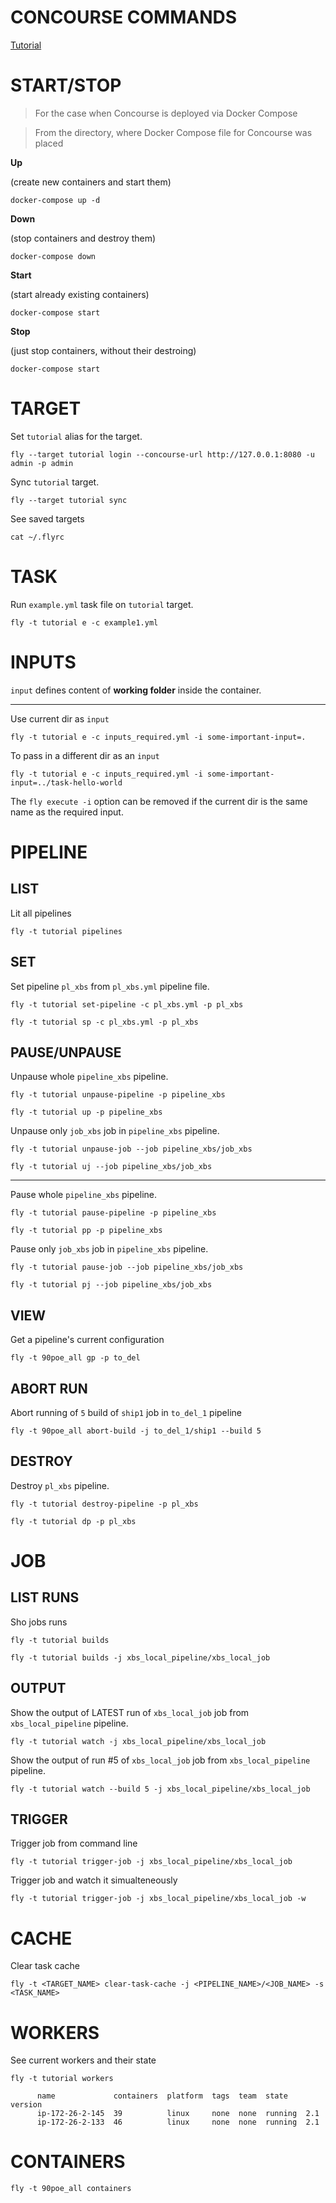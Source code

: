 # CONCOURSE COMMANDS

[Tutorial](https://concoursetutorial.com/)


# START/STOP

> For the case when Concourse is deployed via Docker Compose

> From the directory, where Docker Compose file for Concourse was placed

**Up**

(create new containers and start them)
```
docker-compose up -d
```

**Down** 

(stop containers and destroy them)
```
docker-compose down
```

**Start** 

(start already existing containers)
```
docker-compose start
```

**Stop**

(just stop containers, without their destroing)
```
docker-compose start
```


# TARGET

Set `tutorial` alias for the target.
```
fly --target tutorial login --concourse-url http://127.0.0.1:8080 -u admin -p admin
```

Sync `tutorial` target.
```
fly --target tutorial sync
```

See saved targets
```
cat ~/.flyrc
```

# TASK

Run `example.yml` task file on `tutorial` target.
```
fly -t tutorial e -c example1.yml
```

# INPUTS

`input` defines content of **working folder** inside the container.

_______________

Use current dir as `input`
```
fly -t tutorial e -c inputs_required.yml -i some-important-input=.
```

To pass in a different dir as an `input`
```
fly -t tutorial e -c inputs_required.yml -i some-important-input=../task-hello-world
```

The `fly execute -i` option can be removed if the current dir is the same name as the required input.



# PIPELINE

## LIST

Lit all pipelines
```
fly -t tutorial pipelines
```


## SET

Set pipeline `pl_xbs` from `pl_xbs.yml` pipeline file.
```
fly -t tutorial set-pipeline -c pl_xbs.yml -p pl_xbs

fly -t tutorial sp -c pl_xbs.yml -p pl_xbs
```

## PAUSE/UNPAUSE

Unpause whole `pipeline_xbs` pipeline.
```
fly -t tutorial unpause-pipeline -p pipeline_xbs

fly -t tutorial up -p pipeline_xbs
```

Unpause only `job_xbs` job in `pipeline_xbs` pipeline.
```
fly -t tutorial unpause-job --job pipeline_xbs/job_xbs

fly -t tutorial uj --job pipeline_xbs/job_xbs
```

___________

Pause whole `pipeline_xbs` pipeline.
```
fly -t tutorial pause-pipeline -p pipeline_xbs

fly -t tutorial pp -p pipeline_xbs
```

Pause only `job_xbs` job in `pipeline_xbs` pipeline.
```
fly -t tutorial pause-job --job pipeline_xbs/job_xbs

fly -t tutorial pj --job pipeline_xbs/job_xbs
```

## VIEW

Get a pipeline's current configuration
```
fly -t 90poe_all gp -p to_del
```

## ABORT RUN

Abort running of `5` build of `ship1` job in `to_del_1` pipeline
```
fly -t 90poe_all abort-build -j to_del_1/ship1 --build 5
```

## DESTROY

Destroy `pl_xbs` pipeline.
```
fly -t tutorial destroy-pipeline -p pl_xbs 

fly -t tutorial dp -p pl_xbs
```


# JOB

## LIST RUNS


Sho jobs runs
```
fly -t tutorial builds

fly -t tutorial builds -j xbs_local_pipeline/xbs_local_job
```


## OUTPUT

Show the output of LATEST run of `xbs_local_job` job from `xbs_local_pipeline` pipeline.
```
fly -t tutorial watch -j xbs_local_pipeline/xbs_local_job
```

Show the output of run #5 of `xbs_local_job` job from `xbs_local_pipeline` pipeline.
```
fly -t tutorial watch --build 5 -j xbs_local_pipeline/xbs_local_job
```


## TRIGGER

Trigger job from command line
```
fly -t tutorial trigger-job -j xbs_local_pipeline/xbs_local_job
```

Trigger job and watch it simualteneously
```
fly -t tutorial trigger-job -j xbs_local_pipeline/xbs_local_job -w
```


# CACHE

Clear task cache
```
fly -t <TARGET_NAME> clear-task-cache -j <PIPELINE_NAME>/<JOB_NAME> -s <TASK_NAME>
```

# WORKERS

See current workers and their state
```
fly -t tutorial workers

      name             containers  platform  tags  team  state    version
      ip-172-26-2-145  39          linux     none  none  running  2.1    
      ip-172-26-2-133  46          linux     none  none  running  2.1

```

# CONTAINERS

```
fly -t 90poe_all containers
```






